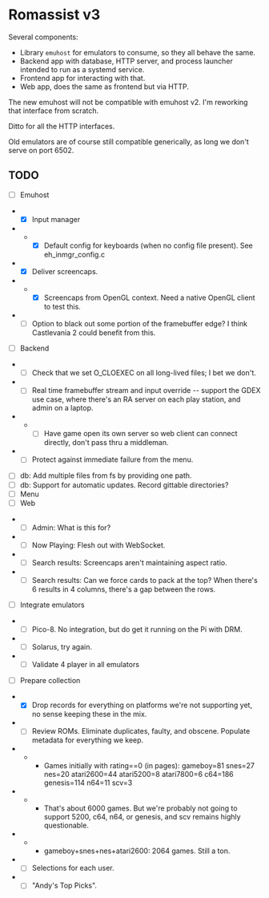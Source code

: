 # Romassist v3

Several components:
- Library `emuhost` for emulators to consume, so they all behave the same.
- Backend app with database, HTTP server, and process launcher intended to run as a systemd service.
- Frontend app for interacting with that.
- Web app, does the same as frontend but via HTTP.

The new emuhost will not be compatible with emuhost v2. I'm reworking that interface from scratch.

Ditto for all the HTTP interfaces.

Old emulators are of course still compatible generically, as long we don't serve on port 6502.

## TODO

- [ ] Emuhost
- - [x] Input manager
- - - [x] Default config for keyboards (when no config file present). See eh_inmgr_config.c
- - [x] Deliver screencaps.
- - - [x] Screencaps from OpenGL context. Need a native OpenGL client to test this.
- - [ ] Option to black out some portion of the framebuffer edge? I think Castlevania 2 could benefit from this.
- [ ] Backend
- - [ ] Check that we set O_CLOEXEC on all long-lived files; I bet we don't.
- - [ ] Real time framebuffer stream and input override -- support the GDEX use case, where there's an RA server on each play station, and admin on a laptop.
- - - [ ] Have game open its own server so web client can connect directly, don't pass thru a middleman.
- - [ ] Protect against immediate failure from the menu.
- [ ] db: Add multiple files from fs by providing one path.
- [ ] db: Support for automatic updates. Record gittable directories?
- [ ] Menu
- [ ] Web
- - [ ] Admin: What is this for?
- - [ ] Now Playing: Flesh out with WebSocket.
- - [ ] Search results: Screencaps aren't maintaining aspect ratio.
- - [ ] Search results: Can we force cards to pack at the top? When there's 6 results in 4 columns, there's a gap between the rows.
- [ ] Integrate emulators
- - [ ] Pico-8. No integration, but do get it running on the Pi with DRM.
- - [ ] Solarus, try again.
- - [ ] Validate 4 player in all emulators
- [ ] Prepare collection
- - [x] Drop records for everything on platforms we're not supporting yet, no sense keeping these in the mix.
- - [ ] Review ROMs. Eliminate duplicates, faulty, and obscene. Populate metadata for everything we keep.
- - - Games initially with rating==0 (in pages): gameboy=81 snes=27 nes=20 atari2600=44 atari5200=8 atari7800=6 c64=186 genesis=114 n64=11 scv=3
- - - That's about 6000 games. But we're probably not going to support 5200, c64, n64, or genesis, and scv remains highly questionable.
- - - gameboy+snes+nes+atari2600: 2064 games. Still a ton.
- - [ ] Selections for each user.
- - [ ] "Andy's Top Picks".
